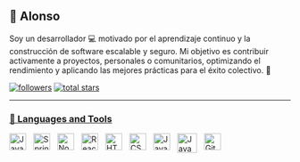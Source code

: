 
<!--<a href="https://www.linkedin.com/in/alonso-llamacponcca"> 
    <img src="https://github.com/alonsollp/alonsollp/blob/main/banner.png?raw=true">
</a>-->

## 🐋 Alonso 

Soy un desarrollador 💻 motivado por el aprendizaje continuo y la construcción de software escalable y seguro. Mi objetivo es contribuir activamente a proyectos, personales o comunitarios, optimizando el rendimiento y aplicando las mejores prácticas para el éxito colectivo. 🚀

<p align="left">
  <a href="https://github.com/alonsollp?tab=followers">
     <img alt="followers" title="Follow me on Github" src="https://custom-icon-badges.demolab.com/github/followers/alonsollp?color=236ad3&labelColor=1155ba&style=for-the-badge&logo=person-add&label=Follow&logoColor=white"/></a>
  <a href="https://github.com/alonsollp?tab=repositories&sort=stargazers">
    <img alt="total stars" title="Total stars on GitHub" src="https://custom-icon-badges.demolab.com/github/stars/alonsollp?color=%23E1AD0E&logoColor=white&style=for-the-badge&labelColor=C79600&logo=star"/>
</p>
      
---

### 🧰 Languages and Tools

<img align="left" alt="Java" width="30px" style="padding-right:10px;" src="https://cdn.jsdelivr.net/gh/devicons/devicon/icons/java/java-original.svg"/>
<img align="left" alt="Spring" width="30px" style="padding-right:10px;" src="https://cdn.jsdelivr.net/gh/devicons/devicon/icons/spring/spring-original.svg" />
<img align="left" alt="NodeJS" width="30px" style="padding-right:10px;" src="https://cdn.jsdelivr.net/gh/devicons/devicon/icons/nodejs/nodejs-original.svg" />
<img align="left" alt="React" width="30px" style="padding-right:10px;" src="https://cdn.jsdelivr.net/gh/devicons/devicon/icons/react/react-original.svg" />
<img align="left" alt="HTML" width="30px" style="padding-right:10px;" src="https://cdn.jsdelivr.net/gh/devicons/devicon/icons/html5/html5-plain.svg" />
<img align="left" alt="CSS" width="30px" style="padding-right:10px;" src="https://cdn.jsdelivr.net/gh/devicons/devicon/icons/css3/css3-plain.svg" />
<img align="left" alt="JavaScript" width="30px" style="padding-right:10px;" src="https://cdn.jsdelivr.net/gh/devicons/devicon/icons/javascript/javascript-plain.svg" />
<img align="left" alt="JavaScript" width="35px" style="padding-right:10px;" src="https://cdn.jsdelivr.net/gh/devicons/devicon@latest/icons/docker/docker-plain.svg" />
<img align="left" alt="GitHub" width="30px" style="padding-right:10px;" src="https://cdn.jsdelivr.net/gh/devicons/devicon@latest/icons/github/github-original.svg" />  
</br>
